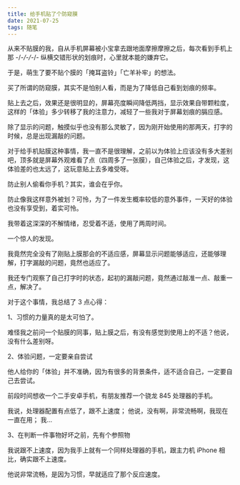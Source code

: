 ```yaml
---
title: 给手机贴了个防窥膜
date: 2021-07-25
tags: 随笔
---
```


从来不贴膜的我，自从手机屏幕被小宝拿去跟地面摩擦摩擦之后，每次看到手机上那 -/_-/-/-_/- 纵横交错形状的划痕时，心里就本能的嫌弃它。
<!-- more -->
于是，萌生了要不贴个膜的「掩耳盗铃」「亡羊补牢」的想法。

买了所谓的防窥膜，其实不是怕别人看，而是为了降低自己看到划痕的频率。

贴上去之后，效果还是很明显的，屏幕亮度瞬间降低两挡，显示效果自带颗粒度，这样的「体验」多少转移了我的注意力，减轻了一些我对于屏幕划痕的膈应感。

除了显示的问题，触摸似乎也没有那么灵敏了，因为刚开始使用的那两天，打字的时候，总是出现漏敲的问题。

对于给手机贴膜这种事情，我一直不是很理解，之前以为体验上应该没有多大差别吧，顶多就是屏幕外观难看了点（四周多了一张膜），自己体验之后，才发现，这体验差的也太远了，这玩意贴上去多难受呀。

防止别人偷看你手机？其实，谁会在乎你。

防止像我这样意外被划？可怜，为了一件发生概率较低的意外事件，一天好的体验也没有享受到，着实可怜。

我带着这深深的不解情绪，忍受着不适，使用了两周时间。

一个惊人的发现。

我竟然完全没有了刚贴上膜那会的不适应感，屏幕显示问题能够适应，还能够理解，打字漏敲的问题，竟然也适应了。

我还专门观察了自己打字时的状态，起初的漏敲问题，竟然通过敲准一点、敲重一点，解决了。

对于这个事情，我总结了 3 点心得：

1、习惯的力量真的是太可怕了。

难怪我之前问一个贴膜的同事，贴上膜之后，有没有感觉到使用上的不适？他说，没有什么差别呀。

2、体验问题，一定要亲自尝试

他人给你的「体验」并不准确，因为有很多的背景条件，适不适合自己，一定要自己去尝试。

前段时间想收一个二手安卓手机，有朋友推荐一个骁龙 845 处理器的手机。

我说，处理器配置有点低了，跟不上速度；
他说，没有啊，非常流畅啊，我现在一直在用；
我…

3、在判断一件事物好坏之前，先有个参照物

我说跟不上速度，因为我手上就有一个同样处理器的手机，跟主力机 iPhone 相比，确实跟不上速度。

他说非常流畅，是因为习惯，早就适应了那个反应速度。